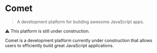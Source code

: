 Comet
=====

> A development platform for building awesome JavaScript apps.

:warning: This platform is still under construction.

Comet is a development platform currently under construction that allows users
to efficiently build great JavaScript applications.

